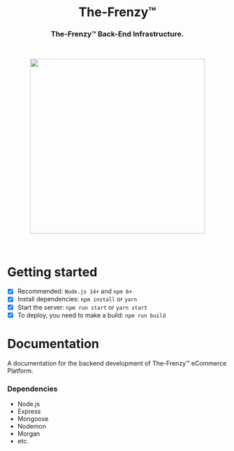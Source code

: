 <h1 align='center'>The-Frenzy™</h1>
<h3 align='center'>The-Frenzy™ Back-End Infrastructure.</h3>
<br/>
<p align="center">
  <img width="400" height="400" src="https://user-images.githubusercontent.com/64613243/207711811-543bc78d-a965-4197-98ee-a1f2376b44fa.png">
</p>
<br/>
<h1>Getting started</h1>

- [x] Recommended: `Node.js 14+` and `npm 6+`
- [x] Install dependencies: `npm install` or `yarn`
- [x] Start the server: `npm run start` or `yarn start`
- [x] To deploy, you need to make a build: `npm run build`

<h1>Documentation</h1>

A documentation for the backend development of The-Frenzy™ eCommerce Platform.

<h3>Dependencies</h3>

<ul>
  <li>Node.js</li>
  <li>Express</li>
  <li>Mongoose</li>
  <li>Nodemon</li>
  <li>Morgan</li>
  <li>etc.</li>
</ul>
